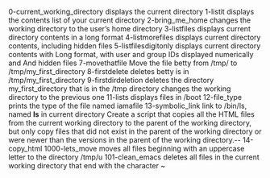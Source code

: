 0-current_working_directory displays the current directory
1-listit displays  the contents list of your current directory
2-bring_me_home  changes the working directory to the user’s home directory
3-listfiles displays current directory contents in a long format
4-listmorefiles displays current directory contents, including hidden files
5-listfilesdigitonly displays current directory contents with Long format, with user and group IDs displayed numerically and And hidden files
7-movethatfile Move the file betty from /tmp/ to /tmp/my_first_directory
8-firstdelete deletes  betty is in /tmp/my_first_directory
9-firstdirdeletion deletes the directory my_first_directory that is in the /tmp directory
changes the working directory to the previous one
11-lists displays files in /boot
12-file_type  prints the type of the file named iamafile
13-symbolic_link  link to /bin/ls, named __ls__ in current directory 
Create a script that copies all the HTML files from the current working directory to the parent of the working directory, but only copy files that did not exist in the parent of the working directory or were newer than the versions in the parent of the working directory.-- 14-copy_html
1000-lets_move moves all files beginning with an uppercase letter to the directory /tmp/u
101-clean_emacs deletes all files in the current working directory that end with the character ~
